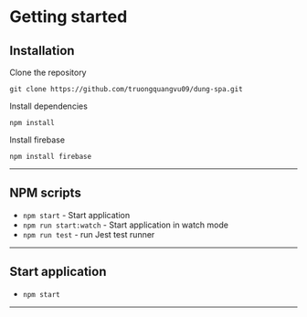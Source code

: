 # Getting started

## Installation

Clone the repository

    git clone https://github.com/truongquangvu09/dung-spa.git

Install dependencies

    npm install

Install firebase

    npm install firebase

---

## NPM scripts

-   `npm start` - Start application
-   `npm run start:watch` - Start application in watch mode
-   `npm run test` - run Jest test runner

---

## Start application

-   `npm start`

---
